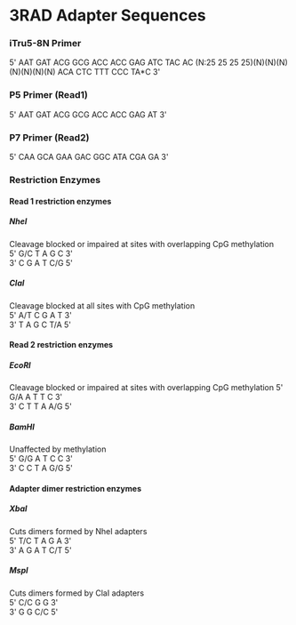 # 3RAD Adapter Sequences

### iTru5-8N Primer
5' AAT GAT ACG GCG ACC ACC GAG ATC TAC AC (N:25 25 25 25)(N)(N)(N)(N)(N)(N)(N) ACA CTC TTT CCC TA*C 3'

### P5 Primer (Read1)
5' AAT GAT ACG GCG ACC ACC GAG AT 3'

### P7 Primer (Read2)
5' CAA GCA GAA GAC GGC ATA CGA GA 3'

<!-- # Read 1 Adapter Seq
5' AAT GAT ACG GCG ACC ACC GAG ATC TAC AC 3'

# Read 2 Adapter Seq
5' ATC TCG TAT GCC GTC TTC TGC TTG 3' -->

### Restriction Enzymes
#### Read 1 restriction enzymes
##### NheI
Cleavage blocked or impaired at sites with overlapping CpG methylation  
5' G/C T A G C 3'   
3' C G A T C/G 5'   

##### ClaI
Cleavage blocked at all sites with CpG methylation   
5' A/T C G A T 3'   
3' T A G C T/A 5'   

#### Read 2 restriction enzymes
##### EcoRI
Cleavage blocked or impaired at sites with overlapping CpG methylation
5' G/A A T T C 3'   
3' C T T A A/G 5'   

##### BamHI
Unaffected by methylation   
5' G/G A T C C 3'   
3' C C T A G/G 5'   

#### Adapter dimer restriction enzymes
##### XbaI
Cuts dimers formed by NheI adapters   
5' T/C T A G A 3'   
3' A G A T C/T 5'   

##### MspI
Cuts dimers formed by ClaI adapters   
5' C/C G G 3'   
3' G G C/C 5'   
